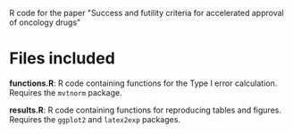 R code for the paper "Success and futility criteria for accelerated approval of oncology drugs"

# Files included
**functions.R**: R code containing functions for the Type I error calculation. Requires the `mvtnorm` package.

**results.R**: R code containing functions for reproducing tables and figures. Requires the `ggplot2` and `latex2exp` packages.
